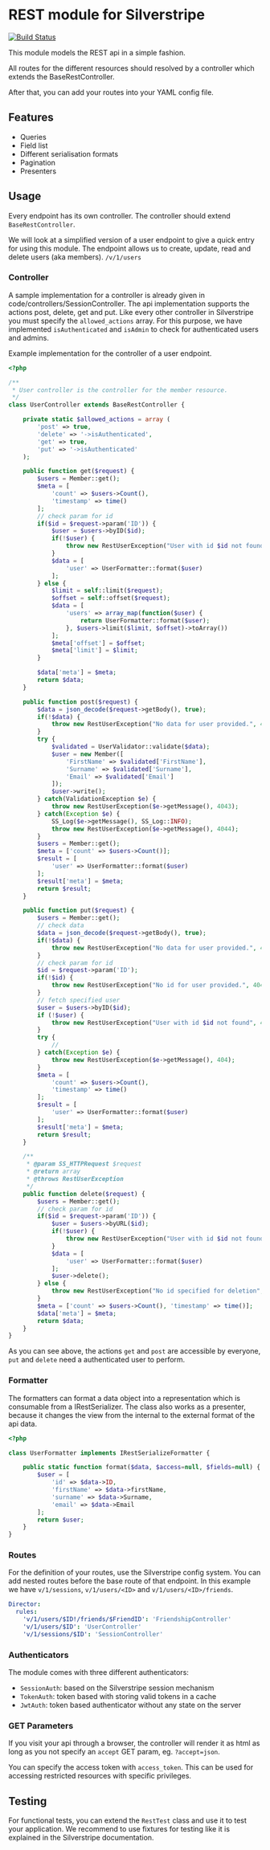 REST module for Silverstripe 
============================

[![Build Status](https://travis-ci.org/notthatbad/silverstripe-rest-api.svg)](https://travis-ci.org/notthatbad/silverstripe-rest-api)

This module models the REST api in a simple fashion.

All routes for the different resources should resolved by a controller which extends the BaseRestController.

After that, you can add your routes into your YAML config file.

## Features

 * Queries
 * Field list
 * Different serialisation formats
 * Pagination
 * Presenters
 
## Usage

Every endpoint has its own controller. The controller should extend `BaseRestController`.

We will look at a simplified version of a user endpoint to give a quick entry for using this module. The endpoint allows
us to create, update, read and delete users (aka members). `/v/1/users`

### Controller

A sample implementation for a controller is already given in code/controllers/SessionController.
The api implementation supports the actions post, delete, get and put. Like every other controller in Silverstripe
you must specify the `allowed_actions` array. For this purpose, we have implemented `isAuthenticated` and `isAdmin` to
check for authenticated users and admins.

Example implementation for the controller of a user endpoint.

```php
<?php

/**
 * User controller is the controller for the member resource.
 */
class UserController extends BaseRestController {

    private static $allowed_actions = array (
        'post' => true,
        'delete' => '->isAuthenticated',
        'get' => true,
        'put' => '->isAuthenticated'
    );

    public function get($request) {
        $users = Member::get();
        $meta = [
            'count' => $users->Count(),
            'timestamp' => time()
        ];
        // check param for id
        if($id = $request->param('ID')) {
            $user = $users->byID($id);
            if(!$user) {
                throw new RestUserException("User with id $id not found", 404);
            }
            $data = [
                'user' => UserFormatter::format($user)
            ];
        } else {
            $limit = self::limit($request);
            $offset = self::offset($request);
            $data = [
                'users' => array_map(function($user) {
                    return UserFormatter::format($user);
                }, $users->limit($limit, $offset)->toArray())
            ];
            $meta['offset'] = $offset;
            $meta['limit'] = $limit;
        }

        $data['meta'] = $meta;
        return $data;
    }

    public function post($request) {
        $data = json_decode($request->getBody(), true);
        if(!$data) {
            throw new RestUserException("No data for user provided.", 404);
        }
        try {
            $validated = UserValidator::validate($data);
            $user = new Member([
                'FirstName' => $validated['FirstName'],
                'Surname' => $validated['Surname'],
                'Email' => $validated['Email']
            ]);
            $user->write();
        } catch(ValidationException $e) {
            throw new RestUserException($e->getMessage(), 4043);
        } catch(Exception $e) {
            SS_Log($e->getMessage(), SS_Log::INFO);
            throw new RestUserException($e->getMessage(), 4044);
        }
        $users = Member::get();
        $meta = ['count' => $users->Count()];
        $result = [
            'user' => UserFormatter::format($user)
        ];
        $result['meta'] = $meta;
        return $result;
    }

    public function put($request) {
        $users = Member::get();
        // check data
        $data = json_decode($request->getBody(), true);
        if(!$data) {
            throw new RestUserException("No data for user provided.", 404);
        }
        // check param for id
        $id = $request->param('ID');
        if(!$id) {
            throw new RestUserException("No id for user provided.", 404);
        }
        // fetch specified user
        $user = $users->byID($id);
        if (!$user) {
            throw new RestUserException("User with id $id not found", 404);
        }
        try {
            //
        } catch(Exception $e) {
            throw new RestUserException($e->getMessage(), 404);
        }
        $meta = [
            'count' => $users->Count(),
            'timestamp' => time()
        ];
        $result = [
            'user' => UserFormatter::format($user)
        ];
        $result['meta'] = $meta;
        return $result;
    }

    /**
     * @param SS_HTTPRequest $request
     * @return array
     * @throws RestUserException
     */
    public function delete($request) {
        $users = Member::get();
        // check param for id
        if($id = $request->param('ID')) {
            $user = $users->byURL($id);
            if(!$user) {
                throw new RestUserException("User with id $id not found", 404);
            }
            $data = [
                'user' => UserFormatter::format($user)
            ];
            $user->delete();
        } else {
            throw new RestUserException("No id specified for deletion", 4041);
        }
        $meta = ['count' => $users->Count(), 'timestamp' => time()];
        $data['meta'] = $meta;
        return $data;
    }
}
```

As you can see above, the actions `get` and  `post` are accessible by everyone, `put` and `delete` need a authenticated
user to perform.

### Formatter

The formatters can format a data object into a representation which is consumable from a IRestSerializer. 
The class also works as a presenter, because it changes the view from the internal to the external format of the api
data.

```php
<?php

class UserFormatter implements IRestSerializeFormatter {

    public static function format($data, $access=null, $fields=null) {
        $user = [
            'id' => $data->ID,
            'firstName' => $data->firstName,
            'surname' => $data->Surname,
            'email' => $data->Email
        ];
        return $user;
    }
}
```

### Routes

For the definition of your routes, use the Silverstripe config system. You can add nested routes before the base route
of that endpoint. In this example we have `v/1/sessions`, `v/1/users/<ID>` and `v/1/users/<ID>/friends`.

```yml
Director:
  rules:
    'v/1/users/$ID!/friends/$FriendID': 'FriendshipController'
    'v/1/users/$ID': 'UserController'
    'v/1/sessions/$ID': 'SessionController'
```

### Authenticators

The module comes with three different authenticators:

 * `SessionAuth`: based on the Silverstripe session mechanism
 * `TokenAuth`: token based with storing valid tokens in a cache
 * `JwtAuth`: token based authenticator without any state on the server

### GET Parameters

If you visit your api through a browser, the controller will render it as html as long as you not specify an `accept`
GET param, eg. `?accept=json`.

You can specify the access token with `access_token`. This can be used for accessing restricted resources with specific
privileges.

## Testing

For functional tests, you can extend the `RestTest` class and use it to test your application. We recommend to use 
fixtures for testing like it is explained in the Silverstripe documentation.

